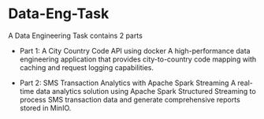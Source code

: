 # Data-Eng-Task
A Data Engineering Task contains 2 parts
- Part 1: A City Country Code API using docker
A high-performance data engineering application that provides city-to-country code mapping with caching and request logging capabilities.

- Part 2: SMS Transaction Analytics with Apache Spark Streaming
A real-time data analytics solution using Apache Spark Structured Streaming to process SMS transaction data and generate comprehensive reports stored in MinIO.
